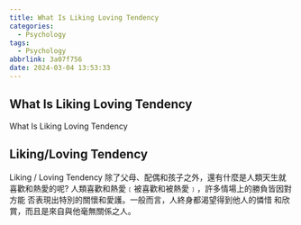 ```yaml
---
title: What Is Liking Loving Tendency
categories:
  - Psychology
tags:
  - Psychology
abbrlink: 3a07f756
date: 2024-03-04 13:53:33
---
```

What Is Liking Loving Tendency
-----------------------------------------------------------------------------------------------
<!--more-->
What Is Liking Loving Tendency

Liking/Loving Tendency
-----------------------------------------------------------------------------------------------
Liking / Loving Tendency
除了父母、配偶和孩子之外，還有什麼是人類天生就喜歡和熱愛的呢?
人類喜歡和熱愛﹝被喜歡和被熱愛﹞，許多情場上的勝負皆因對方能
否表現出特別的關懷和愛護。一般而言，人終身都渴望得到他人的憐惜
和欣賞，而且是來自與他毫無關係之人。